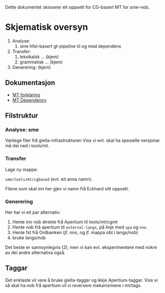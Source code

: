 Dette dokumentet skisserer eit oppsett for CG-basert MT for sme-nob.

# Skjematisk oversyn

1. Analyse:
    1. sme hfst-basert gt-pipeline til og med dependens
1. Transfer:
    1. leksikalsk ...  (kjem)
    1. grammatisk ...  (kjem)
1. Generering: (kjem)

## Dokumentasjon

* [MT forklaring](MTForklaring.html)
* [MT Dependency](MTDependency.html)

## Filstruktur

### Analyse: sme
Vanlege filer frå giella-infrastrukturen
Viss vi evt. skal ha spesielle versjonar må dei ned i tools/mt.

### Transfer

Lage ny mappe:

`sme/tools/mt/cgbased` (evt. eit anna namn).

Filene som skal inn her gjev vi namn frå Eckhard sitt oppsett.

### Generering

Her har vi eit par alternativ:

1. Hente inn nob direkte frå Apertium til tools/mt/cgmt
1. Hente nob frå apertium til `external-langs`, på linje med `spa` og `nno`.
1. Hente fst frå Ordbanken (jf. nno, og jf. mappa obt i langs/nob)
1. bruke langs/nob

Det beste er sannsynlegvis (2), men vi kan evt. eksperimentere med nokre av dei andre alternativa også.

## Taggar

Det enklaste vil vere å bruke giella-taggar og ikkje Apertium-taggar. Viss vi så skal ha nob frå apertium vil vi reversere mekanismene i mt/tags.
